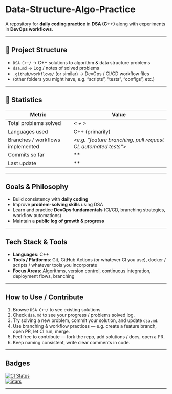 # Data-Structure-Algo-Practice

A repository for **daily coding practice** in **DSA (C++)** along with experiments in **DevOps workflows**.

---

## 📂 Project Structure

- `DSA C++/` → C++ solutions to algorithm & data structure problems  
- `dsa.md` → Log / notes of solved problems  
- `.github/workflows/` (or similar) → DevOps / CI/CD workflow files  
- (other folders you might have, e.g. “scripts”, “tests”, “configs”, etc.)

---

## 🚀 Statistics

| Metric | Value |
|---|---|
| Total problems solved | *\< + \>* |
| Languages used | C++ (primarily) |
| Branches / workflows implemented | *\<e.g. “feature branching, pull request CI, automated tests”\>* |
| Commits so far | *\* |
| Last update | *\* |

---

## Goals & Philosophy

- Build consistency with **daily coding**  
- Improve **problem-solving skills** using DSA  
- Learn and practice **DevOps fundamentals** (CI/CD, branching strategies, workflow automations)  
- Maintain a **public log of growth & progress**

---

## Tech Stack & Tools

- **Languages**: C++  
- **Tools / Platforms**: Git, GitHub Actions (or whatever CI you use), docker / scripts / whatever tools you incorporate  
- **Focus Areas**: Algorithms, version control, continuous integration, deployment flows, branching

---

## How to Use / Contribute

1. Browse `DSA C++/` to see existing solutions.  
2. Check `dsa.md` to see your progress / problems solved log.  
3. Try solving a new problem, commit your solution, and update `dsa.md`.  
4. Use branching & workflow practices — e.g. create a feature branch, open PR, let CI run, merge.  
5. Feel free to contribute — fork the repo, add solutions / docs, open a PR.  
6. Keep naming consistent, write clear comments in code.

---

## Badges

[![CI Status](https://github.com/wazmiali/Data-Structure-Algo-Practice/actions/workflows/ci.yml/badge.svg)](https://github.com/wazmiali/Data-Structure-Algo-Practice/actions)  
[![Stars](https://img.shields.io/github/stars/wazmiali/Data-Structure-Algo-Practice)](https://github.com/wazmiali/Data-Structure-Algo-Practice/stargazers)

---
